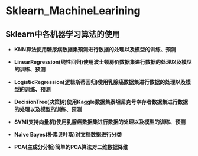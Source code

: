 # Sklearn_MachineLearining

## Sklearn中各机器学习算法的使用

- **KNN算法使用糖尿病数据集预测进行数据的处理以及模型的训练、预测**

- **LinearRegression(线性回归)使用波士顿房价数据集进行数据的处理以及模型的训练、预测**

- **LogisticRegression(逻辑斯蒂回归)使用乳腺癌数据集进行数据的处理以及模型的训练、预测**

- **DecisionTree(决策树)使用Kaggle数据集泰坦尼克号幸存者数据集进行数据的处理以及模型的训练、预测**

- **SVM(支持向量机)使用乳腺癌数据集进行数据的处理以及模型的训练、预测**

- **Naive Bayes(朴素贝叶斯)对文档数据进行分类**

- **PCA(主成分分析)简单的PCA算法对二维数据降维**
